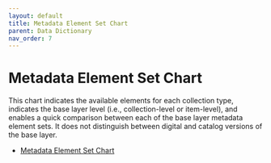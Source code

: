 ```yaml
---
layout: default
title: Metadata Element Set Chart
parent: Data Dictionary
nav_order: 7
---
```


# Metadata Element Set Chart

This chart indicates the available elements for each collection type, indicates the base layer level (i.e., collection-level or item-level), and enables a quick comparison between each of the base layer metadata element sets. It does not distinguish between digital and catalog versions of the base layer.

* [Metadata Element Set Chart](https://docs.google.com/spreadsheets/d/16ZWEPWQ78m4QxcwMkg_6XuNT-AiJJ-ww42nc0pzxZrM/edit?pli=1#gid=650321697)
